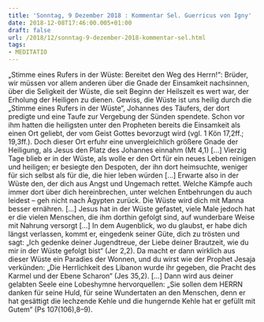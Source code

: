 ```yaml
---
title: 'Sonntag, 9 Dezember 2018 : Kommentar Sel. Guerricus von Igny'
date: 2018-12-08T17:46:00.005+01:00
draft: false
url: /2018/12/sonntag-9-dezember-2018-kommentar-sel.html
tags: 
- MEDITATIO
---
```


„Stimme eines Rufers in der Wüste: Bereitet den Weg des Herrn!“: Brüder, wir müssen vor allem anderen über die Gnade der Einsamkeit nachsinnen, über die Seligkeit der Wüste, die seit Beginn der Heilszeit es wert war, der Erholung der Heiligen zu dienen. Gewiss, die Wüste ist uns heilig durch die „Stimme eines Rufers in der Wüste“, Johannes des Täufers, der dort predigte und eine Taufe zur Vergebung der Sünden spendete. Schon vor ihm hatten die heiligsten unter den Propheten bereits die Einsamkeit als einen Ort geliebt, der vom Geist Gottes bevorzugt wird (vgl. 1 Kön 17,2ff.; 19,3ff.). Doch dieser Ort erfuhr eine unvergleichlich größere Gnade der Heiligung, als Jesus den Platz des Johannes einnahm (Mt 4,1) \[...\] Vierzig Tage blieb er in der Wüste, als wolle er den Ort für ein neues Leben reinigen und heiligen; er besiegte den Despoten, der ihn dort heimsuchte, weniger für sich selbst als für die, die hier leben würden \[...\] Erwarte also in der Wüste den, der dich aus Angst und Ungemach rettet. Welche Kämpfe auch immer dort über dich hereinbrechen, unter welchen Entbehrungen du auch leidest – geh nicht nach Ägypten zurück. Die Wüste wird dich mit Manna besser ernähren. \[...\] Jesus hat in der Wüste gefastet, viele Male jedoch hat er die vielen Menschen, die ihm dorthin gefolgt sind, auf wunderbare Weise mit Nahrung versorgt \[...\] In dem Augenblick, wo du glaubst, er habe dich längst verlassen, kommt er, eingedenk seiner Güte, dich zu trösten und sagt: „Ich gedenke deiner Jugendtreue, der Liebe deiner Brautzeit, wie du mir in der Wüste gefolgt bist“ (Jer 2,2). Da macht er dann wirklich aus dieser Wüste ein Paradies der Wonnen, und du wirst wie der Prophet Jesaja verkünden: „Die Herrlichkeit des Libanon wurde ihr gegeben, die Pracht des Karmel und der Ebene Scharon“ (Jes 35,2). \[...\] Dann wird aus deiner gelabten Seele eine Lobeshymne hervorquellen: „Sie sollen dem HERRN danken für seine Huld, für seine Wundertaten an den Menschen, denn er hat gesättigt die lechzende Kehle und die hungernde Kehle hat er gefüllt mit Gutem“ (Ps 107(106),8–9).
